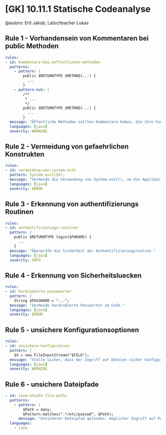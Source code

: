 # [GK] 10.11.1 Statische Codeanalyse

@autors: Ertl Jakob, Latschbacher Lukas

## Rule 1 - Vorhandensein von Kommentaren bei public Methoden

```yml
rules:
- id: kommentare-bei-oeffentlichen-methoden
  patterns:
    - pattern: |
        public $RETURNTYPE $METHOD(...) {
          ...
        }
    - pattern-not: |
        /**
         * ...
         */
        public $RETURNTYPE $METHOD(...) {
          ...
        }
  message: "Öffentliche Methoden sollten Kommentare haben, die ihre Funktionalität erklären."
  languages: [java]
  severity: WARNING
```

## Rule 2 - Vermeidung von gefaehrlichen Konstrukten

```yml
rules:
- id: vermeidung-von-system-exit
  pattern: System.exit($X);
  message: "Vermeide die Verwendung von System.exit(), um die Applikation nicht abrupt zu beenden."
  languages: [java]
  severity: ERROR
```

## Rule 3 - Erkennung von authentifizierungs Routinen

```yml
rules:
- id: authentifizierungs-routinen
  pattern: |
    public $RETURNTYPE login($PARAMS) {
      ...
    }
  message: "Überprüfe die Sicherheit der Authentifizierungsroutine."
  languages: [java]
  severity: INFO
```

## Rule 4 - Erkennung von Sicherheitsluecken

```yml
rules:
- id: hardcodierte-passwoerter
  pattern: |
    String $PASSWORD = "...";
  message: "Vermeide hardcodierte Passwörter im Code."
  languages: [java]
  severity: ERROR
```

## Rule 5 - unsichere Konfigurationsoptionen

```yml
rules:
- id: unsichere-konfiguration
  pattern: |
    $X = new FileInputStream("$FILE");
  message: "Stelle sicher, dass der Zugriff auf Dateien sicher konfiguriert ist."
  languages: [java]
  severity: WARNING
```

## Rule 6 - unsichere Dateipfade

```yml
- id: java-unsafe-file-paths
  patterns:
    - pattern: |
        $Path = $any;
        $Pattern.matches(".*/etc/passwd", $Path);
      message: "Unsicherer Dateipfad gefunden: möglicher Zugriff auf Passwortdateien."
  languages:
    - java
```

